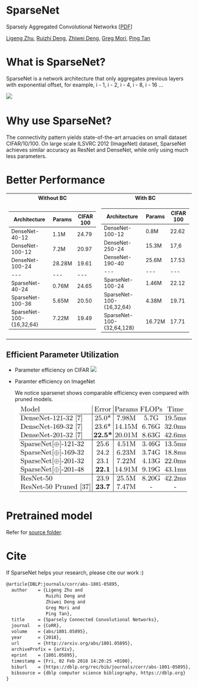 # SparseNet
Sparsely Aggregated Convolutional Networks [[PDF](https://arxiv.org/abs/1801.05895)]

[Ligeng Zhu](https://lzhu.me), [Ruizhi Deng](http://www.sfu.ca/~ruizhid/), [Zhiwei Deng](http://www.sfu.ca/~zhiweid/), [Greg Mori](http://www.cs.sfu.ca/~mori/), [Ping Tan](https://www.cs.sfu.ca/~pingtan/)

# What is SparseNet?
SparseNet is a  network architecture that only aggregates previous layers with exponential offset, for example, i - 1, i - 2, i - 4, i - 8, i - 16 ... 

![](images/dense_and_sparse.png)

# Why use SparseNet?
The connectivity pattern yields state-of-the-art arruacies on small dataset CIFAR/10/100. On large scale ILSVRC 2012 (ImageNet) dataset, SparseNet achieves similar accuracy as ResNet and DenseNet, while only using much less parameters. 

# Better Performance

<table>
<tr><th> Without BC </th><th> With BC </th></tr>
<tr><td>

Architecture | Params | CIFAR 100
--- | --- | ---
DenseNet-40-12  | 1.1M | 24.79
DenseNet-100-12 | 7.2M | 20.97
DenseNet-100-24 | 28.28M | 19.61
--- | --- | ---
SparseNet-40-24  | 0.76M | 24.65
SparseNet-100-36 | 5.65M | 20.50
SparseNet-100-{16,32,64} | 7.22M | 19.49


</td><td>

Architecture | Params | CIFAR 100
--- | --- | ---
DenseNet-100-12 | 0.8M | 22.62
DenseNet-250-24 | 15.3M | 17,6
DenseNet-190-40 | 25.6M | 17.53
--- | --- | ---
SparseNet-100-24  | 1.46M | 22.12
SparseNet-100-{16,32,64} | 4.38M | 19.71
SparseNet-100-{32,64,128} | 16.72M | 17.71


</td></tr> </table>


## Efficient Parameter Utilization
* Parameter efficiency on CIFAR
  ![](images/cropped_two-weights-int.jpg)

* Paramter efficiency on ImageNet

  We notice sparsenet shows comparable efficiency even compared with pruned models.
  ![](images/imagenet_efficiency.png)
  
  
# Pretrained model
Refer for [source folder](src/).

# Cite
If SparseNet helps your research, please cite our work :) 

```
@article{DBLP:journals/corr/abs-1801-05895,
  author    = {Ligeng Zhu and
               Ruizhi Deng and
               Zhiwei Deng and
               Greg Mori and
               Ping Tan},
  title     = {Sparsely Connected Convolutional Networks},
  journal   = {CoRR},
  volume    = {abs/1801.05895},
  year      = {2018},
  url       = {http://arxiv.org/abs/1801.05895},
  archivePrefix = {arXiv},
  eprint    = {1801.05895},
  timestamp = {Fri, 02 Feb 2018 14:20:25 +0100},
  biburl    = {https://dblp.org/rec/bib/journals/corr/abs-1801-05895},
  bibsource = {dblp computer science bibliography, https://dblp.org}
}
```
